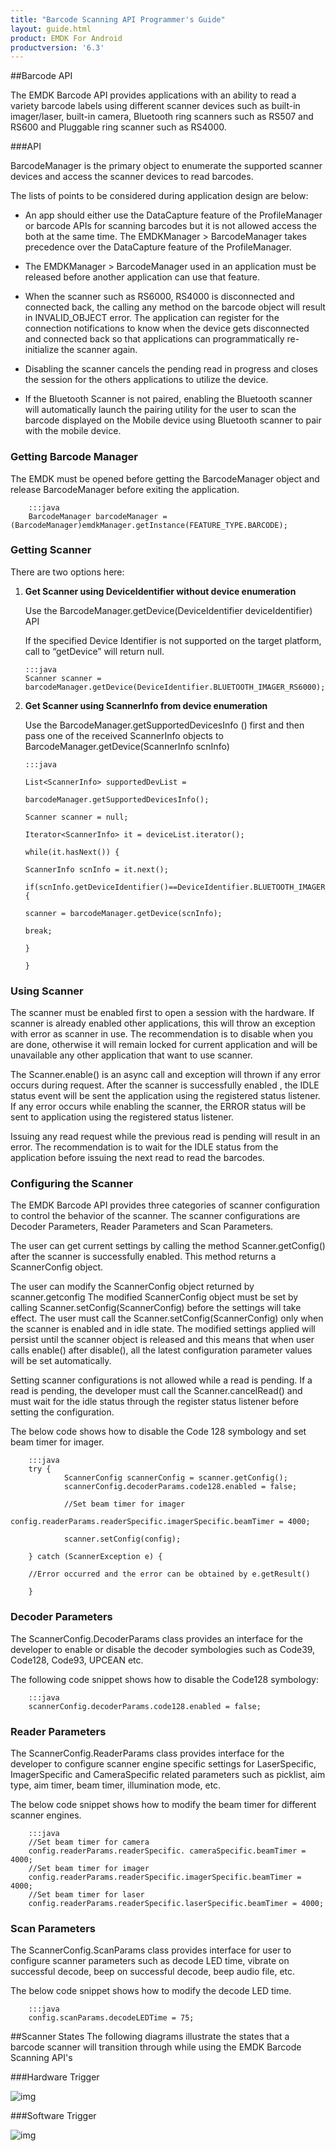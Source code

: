 ```yaml
---
title: "Barcode Scanning API Programmer's Guide"
layout: guide.html
product: EMDK For Android
productversion: '6.3'
---
```


##Barcode API

The EMDK Barcode API provides applications with an ability to read a
variety barcode labels using different scanner devices such as built-in
imager/laser, built-in camera, Bluetooth ring scanners such as RS507 and
RS600 and Pluggable ring scanner such as RS4000.

###API

BarcodeManager is the primary object to enumerate the supported scanner
devices and access the scanner devices to read barcodes.

The lists of points to be considered during application design are
below:

-   An app should either use the DataCapture feature of the ProfileManager or barcode APIs for scanning barcodes  but it is not allowed access the both at the same time. The EMDKManager > BarcodeManager takes precedence over the DataCapture feature of the ProfileManager.


-   The EMDKManager > BarcodeManager used in an application must be released before another application can use that feature.

-   When the scanner such as RS6000, RS4000 is disconnected and connected back, the calling any method on the barcode object will result in INVALID_OBJECT error. The application can register for the connection notifications to know when the device gets disconnected and connected back so that applications can programmatically  re-initialize the scanner again.


-   Disabling the scanner cancels the pending read in progress and closes the session for the others applications to utilize the device.

-   If the Bluetooth Scanner is not paired, enabling the Bluetooth scanner will automatically launch the pairing utility for the user to scan the barcode displayed on the Mobile device using Bluetooth scanner to pair with the mobile device.

### Getting Barcode Manager

The EMDK must be opened before getting the BarcodeManager object and
release BarcodeManager before exiting the application.

        :::java
        BarcodeManager barcodeManager = (BarcodeManager)emdkManager.getInstance(FEATURE_TYPE.BARCODE);

### Getting Scanner

There are two options here:

1.  **Get Scanner using DeviceIdentifier without device enumeration**

	Use the BarcodeManager.getDevice(DeviceIdentifier deviceIdentifier) API

	If the specified Device Identifier is not supported on the target platform, call to “getDevice” will return null.

        :::java
        Scanner scanner = barcodeManager.getDevice(DeviceIdentifier.BLUETOOTH_IMAGER_RS6000);

2.  **Get Scanner using ScannerInfo from device enumeration**

    Use the BarcodeManager.getSupportedDevicesInfo () first and then pass one of the received ScannerInfo objects to BarcodeManager.getDevice(ScannerInfo scnInfo)

        :::java
        
        List<ScannerInfo> supportedDevList =

        barcodeManager.getSupportedDevicesInfo();
        
        Scanner scanner = null;
        
        Iterator<ScannerInfo> it = deviceList.iterator();

        while(it.hasNext()) {
        
        ScannerInfo scnInfo = it.next();

        if(scnInfo.getDeviceIdentifier()==DeviceIdentifier.BLUETOOTH_IMAGER_RS6000){
        
        scanner = barcodeManager.getDevice(scnInfo);

        break;

        }

        }

### Using Scanner

The scanner must be enabled first to open a session with the hardware. If scanner is already enabled other applications, this will throw an exception with error as scanner in use. The recommendation is to disable when you are done, otherwise it will remain locked for current application and will be unavailable any other application that want to use scanner.

The Scanner.enable() is an async call and exception will thrown if any error occurs during request. After the scanner is successfully enabled , the IDLE status event will be sent the application using the registered status listener. If any error occurs while enabling the scanner, the ERROR status will be sent to application using the registered status listener.

Issuing any read request while the previous read is pending will result in an error. The recommendation is to wait for the IDLE status from the application before issuing the next read to read the barcodes.



### Configuring the Scanner

The EMDK Barcode API provides three categories of scanner configuration to control the behavior of the scanner. The scanner configurations are Decoder Parameters, Reader Parameters and Scan Parameters. 

The user can get current settings by calling the method Scanner.getConfig() after the scanner is successfully enabled. This method returns a ScannerConfig object.

The user can modify the ScannerConfig object returned by scanner.getconfig The modified ScannerConfig object must be set by calling Scanner.setConfig(ScannerConfig) before the settings will take effect. The user must call the Scanner.setConfig(ScannerConfig) only when the scanner is enabled and in idle state.   The modified settings applied will persist until the scanner object is released and this means that when user calls enable() after disable(), all the latest configuration parameter values will be set automatically.  

Setting scanner configurations is not allowed while a read is pending. If a read is pending, the developer must call the Scanner.cancelRead() and must wait for the idle status through the register status listener before setting the configuration.

The below code shows how to disable the Code 128 symbology and set beam timer for imager.

        :::java
        try {
                ScannerConfig scannerConfig = scanner.getConfig();
                scannerConfig.decoderParams.code128.enabled = false; 
                
                //Set beam timer for imager
                config.readerParams.readerSpecific.imagerSpecific.beamTimer = 4000;

                scanner.setConfig(config); 

        } catch (ScannerException e) {

        //Error occurred and the error can be obtained by e.getResult()

        }

### Decoder Parameters

The ScannerConfig.DecoderParams class provides an interface for the developer to enable or disable the decoder symbologies such as Code39, Code128, Code93, UPCEAN etc.  

The following code snippet shows how to disable the Code128 symbology:

        :::java
        scannerConfig.decoderParams.code128.enabled = false;

### Reader Parameters

The ScannerConfig.ReaderParams class provides interface for the developer to configure scanner engine specific settings for LaserSpecific, ImagerSpecific and CameraSpecific related parameters such as picklist, aim type, aim timer, beam timer, illumination mode, etc.

The below code snippet shows how to modify the beam timer for different scanner engines.

        :::java
        //Set beam timer for camera
        config.readerParams.readerSpecific. cameraSpecific.beamTimer = 4000;
        //Set beam timer for imager
        config.readerParams.readerSpecific.imagerSpecific.beamTimer = 4000;
        //Set beam timer for laser
        config.readerParams.readerSpecific.laserSpecific.beamTimer = 4000;

### Scan Parameters
The ScannerConfig.ScanParams class provides interface for user to configure scanner parameters such as decode LED time, vibrate on successful decode, beep on successful decode, beep audio file, etc. 

The below code snippet shows how to modify the decode LED time.

        :::java
        config.scanParams.decodeLEDTime = 75;



##Scanner States
The following diagrams illustrate the states that a barcode scanner will transition through while using the EMDK Barcode Scanning API's


###Hardware Trigger

![img](hardware-trigger.png)

###Software Trigger

![img](software-trigger.png)
